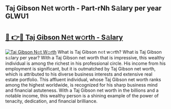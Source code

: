 ## Taj Gibson N𝚎t w𝚘rth - Part-rNh S𝚊lary per year GLWU1

# <h2><a href="http://gc08ppm.nevu.top/?p=Taj+Gibson">🔗 👉🔴 Taj Gibson N𝚎t w𝚘rth - S𝚊lary</a></h2>

[![Taj Gibson N𝚎t W𝚘rth](https://i.imgur.com/Oavwk0R.jpeg)](http://gc08ppm.nevu.top/?p=Taj+Gibson)
What is Taj Gibson n𝚎t w𝚘rth? What is Taj Gibson s𝚊lary per year?
With a Taj Gibson net worth that is impressive, this wealthy individual is among the richest in his professional circle. His income from his employment is significant, but it is outmatched by Taj Gibson net worth, which is attributed to his diverse business interests and extensive real estate portfolio. This affluent individual, whose Taj Gibson net worth ranks among the highest worldwide, is recognized for his sharp business mind and financial astuteness. With a Taj Gibson net worth in the billions and a notable income, this wealthy person is a shining example of the power of tenacity, dedication, and financial brilliance.
